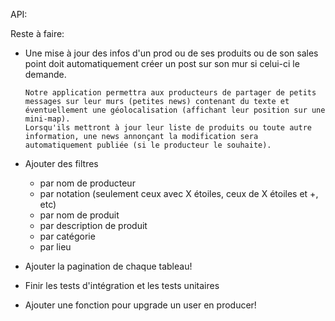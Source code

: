 API:

Reste à faire:

- Une mise à jour des infos d'un prod ou de ses produits ou de son sales point doit automatiquement créer un post sur son mur si celui-ci le demande.

  ```
  Notre application permettra aux producteurs de partager de petits messages sur leur murs (petites news) contenant du texte et éventuellement une géolocalisation (affichant leur position sur une mini-map).
  Lorsqu'ils mettront à jour leur liste de produits ou toute autre information, une news annonçant la modification sera automatiquement publiée (si le producteur le souhaite).
  ```

- Ajouter des filtres 

  - par nom de producteur
  - par notation (seulement ceux avec X étoiles, ceux de X étoiles et +, etc)
  - par nom de produit
  - par description de produit
  - par catégorie
  - par lieu

- Ajouter la pagination de chaque tableau!

- Finir les tests d'intégration et les tests unitaires

- Ajouter une fonction pour upgrade un user en producer!

